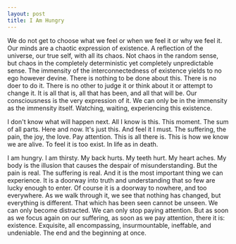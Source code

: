 ```yaml
---
layout: post
title: I Am Hungry
---
```


We do not get to choose what we feel or when we feel it or why we feel it. Our minds are a chaotic expression of existence. A reflection of the universe, our true self, with all its chaos. Not chaos in the random sense, but chaos in the completely deterministic yet completely unpredictable sense. The immensity of the interconnectedness of existence yields to no ego however devine. There is nothing to be done about this. There is no doer to do it. There is no other to judge it or think about it or attempt to change it. It is all that is, all that has been, and all that will be. Our consciousness is the very expression of it. We can only be in the immensity as the immensity itself. Watching, waiting, experiencing this existence.

I don't know what will happen next. All I know is this. This moment. The sum of all parts. Here and now. It's just this. And feel it I must. The suffering, the pain, the joy, the love. Pay attention. This is all there is. This is how we know we are alive. To feel it is too exist. In life as in death.

I am hungry. I am thirsty. My back hurts. My teeth hurt. My heart aches. My body is the illusion that causes the despair of misunderstanding. But the pain is real. The suffering is real. And it is the most important thing we can experience. It is a doorway into truth and understanding that so few are lucky enough to enter. Of course it is a doorway to nowhere, and too everywhere. As we walk through it, we see that nothing has changed, but everything is different. That which has been seen cannot be unseen. We can only become distracted. We can only stop paying attention. But as soon as we focus again on our suffering, as soon as we pay attention, there it is: existence. Exquisite, all encompassing, insurmountable, ineffable, and undeniable. The end and the beginning at once.
